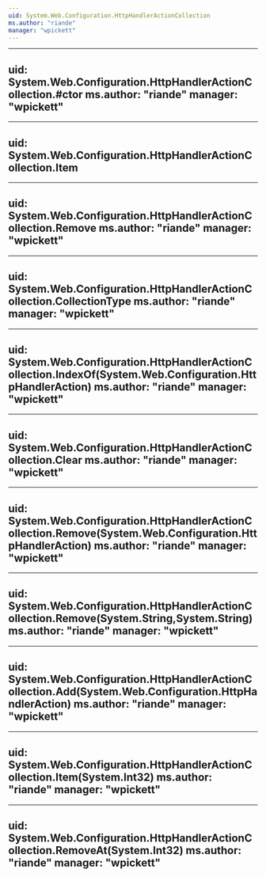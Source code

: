```yaml
---
uid: System.Web.Configuration.HttpHandlerActionCollection
ms.author: "riande"
manager: "wpickett"
---
```


---
uid: System.Web.Configuration.HttpHandlerActionCollection.#ctor
ms.author: "riande"
manager: "wpickett"
---

---
uid: System.Web.Configuration.HttpHandlerActionCollection.Item
---

---
uid: System.Web.Configuration.HttpHandlerActionCollection.Remove
ms.author: "riande"
manager: "wpickett"
---

---
uid: System.Web.Configuration.HttpHandlerActionCollection.CollectionType
ms.author: "riande"
manager: "wpickett"
---

---
uid: System.Web.Configuration.HttpHandlerActionCollection.IndexOf(System.Web.Configuration.HttpHandlerAction)
ms.author: "riande"
manager: "wpickett"
---

---
uid: System.Web.Configuration.HttpHandlerActionCollection.Clear
ms.author: "riande"
manager: "wpickett"
---

---
uid: System.Web.Configuration.HttpHandlerActionCollection.Remove(System.Web.Configuration.HttpHandlerAction)
ms.author: "riande"
manager: "wpickett"
---

---
uid: System.Web.Configuration.HttpHandlerActionCollection.Remove(System.String,System.String)
ms.author: "riande"
manager: "wpickett"
---

---
uid: System.Web.Configuration.HttpHandlerActionCollection.Add(System.Web.Configuration.HttpHandlerAction)
ms.author: "riande"
manager: "wpickett"
---

---
uid: System.Web.Configuration.HttpHandlerActionCollection.Item(System.Int32)
ms.author: "riande"
manager: "wpickett"
---

---
uid: System.Web.Configuration.HttpHandlerActionCollection.RemoveAt(System.Int32)
ms.author: "riande"
manager: "wpickett"
---
